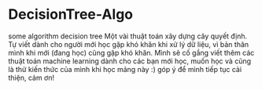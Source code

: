 # DecisionTree-Algo
some algorithm decision tree
Một vài thuật toán xây dựng cây quyết định. Tự viết dành cho người mới học gặp khó khăn khi xử lý dữ liệu, vì bản thân mình khi mới (đang học) cũng gặp khó khăn. Mình sẽ cố gắng viết thêm các thuật toán machine learning dành cho các bạn mới học, muốn học và cũng là thử kiến thức của mình khi học mảng này :)
góp ý để mình tiếp tục cải thiện, cảm ơn!
